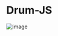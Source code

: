 # Drum-JS
![image](https://user-images.githubusercontent.com/118567648/212772356-27349664-e28c-4016-88df-94de21cf2677.png)
